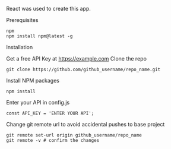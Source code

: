 React was used to create this app.


Prerequisites

```
npm
npm install npm@latest -g
```

Installation

Get a free API Key at https://example.com
Clone the repo
```
git clone https://github.com/github_username/repo_name.git
```

Install NPM packages
```
npm install
```

Enter your API in config.js
```
const API_KEY = 'ENTER YOUR API';
```

Change git remote url to avoid accidental pushes to base project
```
git remote set-url origin github_username/repo_name
git remote -v # confirm the changes
```
